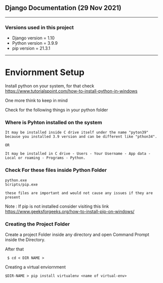 ## Django Documentation (29 Nov 2021)

***

###  Versions used in this project
    
    
* Django version = 1.10
* Python version = 3.9.9
* pip version = 21.3.1

***

# Enviornment Setup

Install python on your system, for that check https://www.tutorialspoint.com/how-to-install-python-in-windows

One more think to keep in mind

Check for the following things in your python folder

### Where is Pyhton installed on the system

    It may be installed inside C drive itself under the name "pyton39" because you installed 3.9 version and can be different like "pthon34".

    OR 

    It may be installed in C drive - Users - Your Username - App data - Local or roaming - Programs - Python.

### Check For these files inside Python Folder

    python.exe
    Scripts/pip.exe

    these files are important and would not cause any issues if they are present

    
Note :  If pip is not installed consider visiting this link
    https://www.geeksforgeeks.org/how-to-install-pip-on-windows/

### Creating the Project Folder 

Create a project Folder inside any directory and open Command Prompt inside the Directory.

After that 

     $ cd < DIR NAME >
 
Creating a virtual enviornment

    $DIR-NAME > pip install virtualenv <name of virtual-env>




